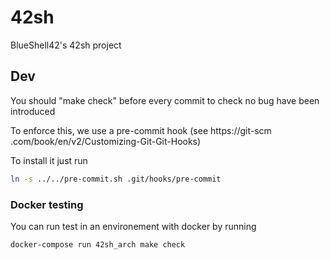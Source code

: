 # 42sh
BlueShell42's 42sh project


## Dev
You should "make check" before every commit to check no bug have been introduced

To enforce this, we use a pre-commit hook (see https://git-scm
.com/book/en/v2/Customizing-Git-Git-Hooks)

To install it just run
```bash
ln -s ../../pre-commit.sh .git/hooks/pre-commit
```

### Docker testing

You can run test in an environement with docker by running

```
docker-compose run 42sh_arch make check
```